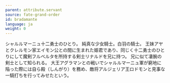 ```yaml
---
parent: attribute.servant
source: fate-grand-order
id: bradamante
language: ja
weight: 0
---
```


シャルルマーニュ十二勇士のひとり。
純真な少女騎士。白羽の騎士。
王妹アヤとクレルモン家エイモン公との間に生まれた姫君であり、同じく十二勇士のひとりにして魔剣フルベルタを所持する剣士リナルドを兄に持つ。
兄に似て凄腕の剣士として知られる。
大王アグラマンとの戦いでシャルルマーニュ軍が窮地に陥った際には自ら殿（しんがり）を務め、敵将アルジェリア王ロドモンと見事な一騎打ちを行ってみせたという。

